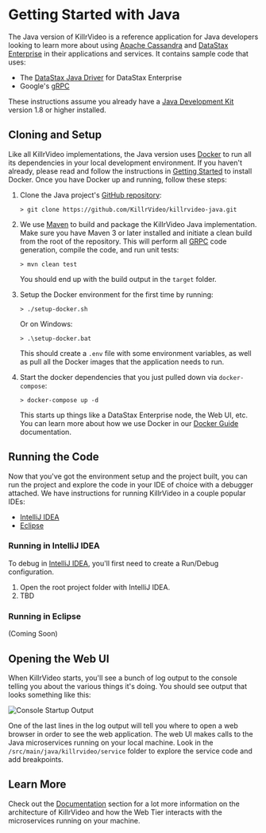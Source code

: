 # Getting Started with Java

The Java version of KillrVideo is a reference application for Java developers looking to
learn more about using [Apache Cassandra][cassandra] and [DataStax Enterprise][dse] in their
applications and services. It contains sample code that uses:

- The [DataStax Java Driver][driver] for DataStax Enterprise
- Google's [gRPC][grpc]

These instructions assume you already have a [Java Development Kit][jdk] version 1.8 or higher installed. 

## Cloning and Setup

Like all KillrVideo implementations, the Java version uses [Docker][docker] to run all its
dependencies in your local development environment. If you haven't already, please read and
follow the instructions in [Getting Started][getting-started] to install Docker. Once you
have Docker up and running, follow these steps:

1. Clone the Java project's [GitHub repository][repo]:
    ```
    > git clone https://github.com/KillrVideo/killrvideo-java.git
    ```
1. We use [Maven][maven] to build and package the KillrVideo Java implementation. Make sure you have Maven 3 or 
later installed and initiate a clean build from the root of the repository. This will perform all [GRPC][grpc]
code generation, compile the code, and run unit tests:
    ```
    > mvn clean test
    ```
    You should end up with the build output in the `target` folder.    

1. Setup the Docker environment for the first time by running:
    ```
    > ./setup-docker.sh
    ```
    Or on Windows:
    ```
    > .\setup-docker.bat
    ```
    This should create a `.env` file with some environment variables, as well as pull all the
    Docker images that the application needs to run.

1. Start the docker dependencies that you just pulled down via `docker-compose`:
    ```
    > docker-compose up -d
    ```
    This starts up things like a DataStax Enterprise node, the Web UI, etc. You can learn
    more about how we use Docker in our [Docker Guide][docker-guide] documentation.
  
## Running the Code

Now that you've got the environment setup and the project built, you can run the project and
explore the code in your IDE of choice with a debugger attached. We have instructions for running KillrVideo 
in a couple popular IDEs:

- [IntelliJ IDEA](#running-in-intellij-idea)
- [Eclipse](#running-in-eclipse)

### Running in IntelliJ IDEA

To debug in [IntelliJ IDEA][idea], you'll first need to create a Run/Debug configuration.

1. Open the root project folder with IntelliJ IDEA.
1. TBD

### Running in Eclipse

(Coming Soon)

## Opening the Web UI

When KillrVideo starts, you'll see a bunch of log output to the console telling you about the
various things it's doing. You should see output that looks something like this:

![Console Startup Output](/assets/images/java-startup.png)

One of the last lines in the log output will tell you where to open a web browser in order to
see the web application. The web UI makes calls to the Java microservices running on your
local machine. Look in the `/src/main/java/killrvideo/service` folder to explore the service code and add
breakpoints.

## Learn More

Check out the [Documentation][docs] section for a lot more information on the architecture of
KillrVideo and how the Web Tier interacts with the microservices running on your machine.


[cassandra]: http://cassandra.apache.org/
[dse]: http://www.datastax.com/products/datastax-enterprise
[driver]: https://github.com/datastax/java-dse-driver
[grpc]: http://www.grpc.io/
[idea]: https://www.jetbrains.com/idea
[eclipse]: https://www.eclipse.org/
[docker]: https://www.docker.com/
[getting-started]: /getting-started/
[repo]: https://github.com/KillrVideo/killrvideo-java
[docker-guide]: /docs/guides/docker/
[docs]: /docs/
[maven]: https://maven.apache.org/
[jdk]: http://www.oracle.com/technetwork/java/javase/downloads/index.html

